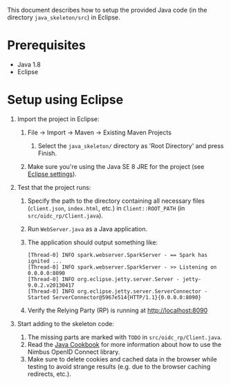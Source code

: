 This document describes how to setup the provided Java code
(in the directory ``java_skeleton/src``) in Eclipse.


# Prerequisites

* Java 1.8
* Eclipse


# Setup using Eclipse

1. Import the project in Eclipse:
   1. File -> Import -> Maven -> Existing Maven Projects
      1. Select the ``java_skeleton/`` directory as 'Root Directory' and press Finish.
         
   1. Make sure you're using the Java SE 8 JRE for the project (see [Eclipse settings](http://help.eclipse.org/mars/index.jsp?topic=%2Forg.eclipse.jdt.doc.user%2Ftasks%2Ftask-choose_config_jre.htm)).  

1. Test that the project runs:
   1. Specify the path to the directory containing all necessary files (``client.json``, ``index.html``, etc.) in ``Client::ROOT_PATH`` (in ``src/oidc_rp/Client.java``).
   1. Run ``WebServer.java`` as a Java application.
   1. The application should output something like:

         ```
         [Thread-0] INFO spark.webserver.SparkServer - == Spark has ignited ...
         [Thread-0] INFO spark.webserver.SparkServer - >> Listening on 0.0.0.0:8090
         [Thread-0] INFO org.eclipse.jetty.server.Server - jetty-9.0.2.v20130417
         [Thread-0] INFO org.eclipse.jetty.server.ServerConnector - Started ServerConnector@5967e514{HTTP/1.1}{0.0.0.0:8090}
         ```

    1. Verify the Relying Party (RP) is running at [http://localhost:8090](http://localhost:8090)

1. Start adding to the skeleton code:
   1. The missing parts are marked with ``TODO`` in
       ``src/oidc_rp/Client.java``.
   1. Read the [Java Cookbook](http://connect2id.com/products/nimbus-oauth-openid-connect-sdk/guides/java-cookbook-for-openid-connect-public-clients) for more information
       about how to use the Nimbus OpenID Connect library.
   1. Make sure to delete cookies and cached data in the browser while
       testing to avoid strange results (e.g. due to the browser caching
       redirects, etc.).
